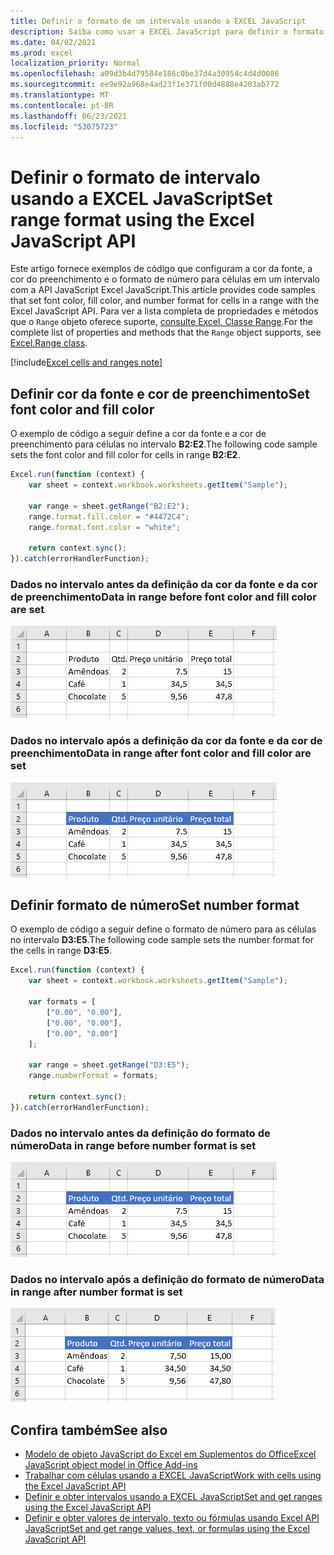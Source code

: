 ```yaml
---
title: Definir o formato de um intervalo usando a EXCEL JavaScript
description: Saiba como usar a EXCEL JavaScript para definir o formato de um intervalo.
ms.date: 04/02/2021
ms.prod: excel
localization_priority: Normal
ms.openlocfilehash: a09d3b4d79584e186c0be37d4a30954c4d4d0086
ms.sourcegitcommit: ee9e92a968e4ad23f1e371f00d4888e4203ab772
ms.translationtype: MT
ms.contentlocale: pt-BR
ms.lasthandoff: 06/23/2021
ms.locfileid: "53075723"
---
```

# <a name="set-range-format-using-the-excel-javascript-api"></a><span data-ttu-id="cc380-103">Definir o formato de intervalo usando a EXCEL JavaScript</span><span class="sxs-lookup"><span data-stu-id="cc380-103">Set range format using the Excel JavaScript API</span></span>

<span data-ttu-id="cc380-104">Este artigo fornece exemplos de código que configuram a cor da fonte, a cor do preenchimento e o formato de número para células em um intervalo com a API JavaScript Excel JavaScript.</span><span class="sxs-lookup"><span data-stu-id="cc380-104">This article provides code samples that set font color, fill color, and number format for cells in a range with the Excel JavaScript API.</span></span> <span data-ttu-id="cc380-105">Para ver a lista completa de propriedades e métodos que o `Range` objeto oferece suporte, [consulte Excel. Classe Range](/javascript/api/excel/excel.range).</span><span class="sxs-lookup"><span data-stu-id="cc380-105">For the complete list of properties and methods that the `Range` object supports, see [Excel.Range class](/javascript/api/excel/excel.range).</span></span>

[!include[Excel cells and ranges note](../includes/note-excel-cells-and-ranges.md)]

## <a name="set-font-color-and-fill-color"></a><span data-ttu-id="cc380-106">Definir cor da fonte e cor de preenchimento</span><span class="sxs-lookup"><span data-stu-id="cc380-106">Set font color and fill color</span></span>

<span data-ttu-id="cc380-107">O exemplo de código a seguir define a cor da fonte e a cor de preenchimento para células no intervalo **B2:E2**.</span><span class="sxs-lookup"><span data-stu-id="cc380-107">The following code sample sets the font color and fill color for cells in range **B2:E2**.</span></span>

```js
Excel.run(function (context) {
    var sheet = context.workbook.worksheets.getItem("Sample");

    var range = sheet.getRange("B2:E2");
    range.format.fill.color = "#4472C4";
    range.format.font.color = "white";

    return context.sync();
}).catch(errorHandlerFunction);
```

### <a name="data-in-range-before-font-color-and-fill-color-are-set"></a><span data-ttu-id="cc380-108">Dados no intervalo antes da definição da cor da fonte e da cor de preenchimento</span><span class="sxs-lookup"><span data-stu-id="cc380-108">Data in range before font color and fill color are set</span></span>

![Dados em Excel antes do formato ser definido.](../images/excel-ranges-format-before.png)

### <a name="data-in-range-after-font-color-and-fill-color-are-set"></a><span data-ttu-id="cc380-110">Dados no intervalo após a definição da cor da fonte e da cor de preenchimento</span><span class="sxs-lookup"><span data-stu-id="cc380-110">Data in range after font color and fill color are set</span></span>

![Os dados Excel depois que o formato for definido.](../images/excel-ranges-format-font-and-fill.png)

## <a name="set-number-format"></a><span data-ttu-id="cc380-112">Definir formato de número</span><span class="sxs-lookup"><span data-stu-id="cc380-112">Set number format</span></span>

<span data-ttu-id="cc380-113">O exemplo de código a seguir define o formato de número para as células no intervalo **D3:E5**.</span><span class="sxs-lookup"><span data-stu-id="cc380-113">The following code sample sets the number format for the cells in range **D3:E5**.</span></span>

```js
Excel.run(function (context) {
    var sheet = context.workbook.worksheets.getItem("Sample");

    var formats = [
        ["0.00", "0.00"],
        ["0.00", "0.00"],
        ["0.00", "0.00"]
    ];

    var range = sheet.getRange("D3:E5");
    range.numberFormat = formats;

    return context.sync();
}).catch(errorHandlerFunction);
```

### <a name="data-in-range-before-number-format-is-set"></a><span data-ttu-id="cc380-114">Dados no intervalo antes da definição do formato de número</span><span class="sxs-lookup"><span data-stu-id="cc380-114">Data in range before number format is set</span></span>

![Dados em Excel antes que o formato de número seja definido.](../images/excel-ranges-format-font-and-fill.png)

### <a name="data-in-range-after-number-format-is-set"></a><span data-ttu-id="cc380-116">Dados no intervalo após a definição do formato de número</span><span class="sxs-lookup"><span data-stu-id="cc380-116">Data in range after number format is set</span></span>

![Dados em Excel após o formato de número ser definido.](../images/excel-ranges-format-numbers.png)

## <a name="see-also"></a><span data-ttu-id="cc380-118">Confira também</span><span class="sxs-lookup"><span data-stu-id="cc380-118">See also</span></span>

- [<span data-ttu-id="cc380-119">Modelo de objeto JavaScript do Excel em Suplementos do Office</span><span class="sxs-lookup"><span data-stu-id="cc380-119">Excel JavaScript object model in Office Add-ins</span></span>](excel-add-ins-core-concepts.md)
- [<span data-ttu-id="cc380-120">Trabalhar com células usando a EXCEL JavaScript</span><span class="sxs-lookup"><span data-stu-id="cc380-120">Work with cells using the Excel JavaScript API</span></span>](excel-add-ins-cells.md)
- [<span data-ttu-id="cc380-121">Definir e obter intervalos usando a EXCEL JavaScript</span><span class="sxs-lookup"><span data-stu-id="cc380-121">Set and get ranges using the Excel JavaScript API</span></span>](excel-add-ins-ranges-set-get.md)
- [<span data-ttu-id="cc380-122">Definir e obter valores de intervalo, texto ou fórmulas usando Excel API JavaScript</span><span class="sxs-lookup"><span data-stu-id="cc380-122">Set and get range values, text, or formulas using the Excel JavaScript API</span></span>](excel-add-ins-ranges-set-get-values.md)
